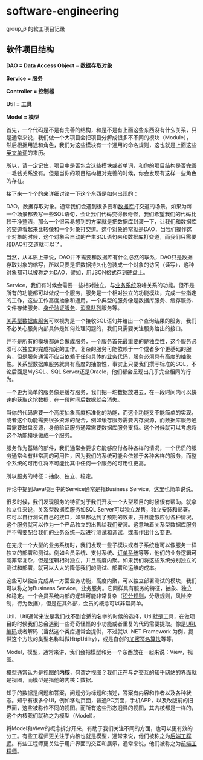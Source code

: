 # software-engineering

group_6 的软工项目记录

## 软件项目结构



**DAO = Data Access Object = 数据存取对象**

**Service = 服务**

**Controller = 控制器**

**Util = 工具**

**Model = 模型**



首先，一个代码是不是有完善的结构，和是不是有上面这些东西没有什么关系，只是通常来说，我们做一个大项目会把项目分解成很多不不同的模块（Module），然后根据用途和角色，我们对这些模块有一个通用的命名规则，这也就是上面这些[英文单词](https://www.zhihu.com/search?q=英文单词&search_source=Entity&hybrid_search_source=Entity&hybrid_search_extra={"sourceType"%3A"answer"%2C"sourceId"%3A157049250})的来历。



所以，请一定记住，项目中是否包含这些模块或者单词，和你的项目结构是否完善一毛钱关系没有。但是当你的项目结构相对完善的时候，你会发现有这样一些角色的存在。



接下来一个个的来详细讨论一下这个东西是如何出现的：

DAO，数据存取对象。通常我们会遇到很多要和[数据库](https://www.zhihu.com/search?q=数据库&search_source=Entity&hybrid_search_source=Entity&hybrid_search_extra={"sourceType"%3A"answer"%2C"sourceId"%3A157049250})打交道的场景，如果为每一个场景都去写一些SQL语句，会让我们代码变得很奇怪，我们希望我们的代码比较干净整洁，那么一个很容易想到的方案就是把数据库封装一下，让我们和数据库的交道看起来比较像和一个对象打交道。这个对象通常就是DAO，当我们操作这个对象的时候，这个对象会自动的产生SQL语句来和数据库打交道，而我们只需要和DAO打交道就可以了。

当然，从本质上来说，DAO并不需要和数据库有什么必然的联系，DAO只是数据存取对象的缩写，所以只要是把数据持久化包装成一个对象的访问（读写），这种对象都可以被称之为DAO，譬如，用JSON格式存到硬盘上。



Service，我们有时候会需要一些相对独立，与[业务系统](https://www.zhihu.com/search?q=业务系统&search_source=Entity&hybrid_search_source=Entity&hybrid_search_extra={"sourceType"%3A"answer"%2C"sourceId"%3A157049250})没啥关系的功能。但不是所有的功能都可以做成一个服务，服务是一个相对独立的功能模块，完成一些指定的工作，这些工作高度抽象和通用。一个典型的服务像是数据库服务、缓存服务、文件存储服务、[身份验证服务](https://www.zhihu.com/search?q=身份验证服务&search_source=Entity&hybrid_search_source=Entity&hybrid_search_extra={"sourceType"%3A"answer"%2C"sourceId"%3A157049250})、[消息队列](https://www.zhihu.com/search?q=消息队列&search_source=Entity&hybrid_search_source=Entity&hybrid_search_extra={"sourceType"%3A"answer"%2C"sourceId"%3A157049250})服务等。

[关系型数据库服务](https://www.zhihu.com/search?q=关系型数据库服务&search_source=Entity&hybrid_search_source=Entity&hybrid_search_extra={"sourceType"%3A"answer"%2C"sourceId"%3A157049250})可以视为是一个接收SQL语句并给出一个查询结果的服务，我们不必关心服务内部具体是如何处理问题的，我们只需要关注服务给出的接口。

并不是所有的模块都适合做成服务，一个服务首先最重要的是独立性，这个服务必须可以独立的完成指定的工作。复杂的服务可能依赖于一个或者多个更基础的服务，但是服务通常不应当依赖于任何具体的[业务代码](https://www.zhihu.com/search?q=业务代码&search_source=Entity&hybrid_search_source=Entity&hybrid_search_extra={"sourceType"%3A"answer"%2C"sourceId"%3A157049250})，服务必须具有高度的抽象性。关系型数据库服务就具有高度的抽象性，事实上只要我们撰写标准的SQL，不论后面是MySQL、SQL Server还是Oracle，他们都会呈现出几乎完全相同的行为。

一个更为简单的服务像是缓存服务，我们把一坨数据放进去，在一段时间内可以快速的获取这坨数据，在一段时间后数据就会消失。

当你的代码需要一个高度抽象高度标准化的功能，而这个功能又不能简单的实现，或者这个功能需要很多资源的配合，例如缓存服务需要内存资源，而数据库服务通常需要磁盘资源，身份验证服务通常需要数据库服务支持。这个时候就可以考虑将这个功能模块做成一个服务。

服务作为基础的部件，我们通常会要求它能够应付各种各样的情况，一个优质的服务通常会有非常高的可用性，因为我们的系统可能会依赖于各种各样的服务，而整个系统的可用性将不可能比其中任何一个服务的可用性更高。

所以服务的特征：抽象、独立、稳定。



评论中提到Java项目中的Service通常是指Business Service，这里也简单说说。

很多时候，我们发现服务的特征对于我们开发一个大型项目的时候很有帮助。就拿独立性来说，关系型数据库服务如SQL Server可以独立发售，独立安装和部署。它可以自行测试自己的接口，如果都达到了预期的效果，并且能够应付各种情况，这个服务就可以作为一个产品独立的出售给我们安装。这意味着关系型数据库服务并不需要配合我们的业务系统一起进行测试和调试，或者作出什么变更。

在完成一个大型的业务系统时，我们发现一些子模块或者子系统也可以像服务一样独立的部署和测试。例如会员系统、支付系统、[订单系统](https://www.zhihu.com/search?q=订单系统&search_source=Entity&hybrid_search_source=Entity&hybrid_search_extra={"sourceType"%3A"answer"%2C"sourceId"%3A157049250})等等，他们的业务逻辑可能非常复杂，但是逻辑相对独立，并且高度内聚。如果我们将这些系统分别独立的测试和部署，就可以大大的降低我们的测试、部署和运维的成本。

这些可以独自完成某一方面业务功能，高度内聚，可以独立部署测试的模块，我们可以称之为Business Service，业务服务。它同样具有服务的特征，抽象、独立和稳定。一个会员系统内部的逻辑可能非常复杂（[积分规则](https://www.zhihu.com/search?q=积分规则&search_source=Entity&hybrid_search_source=Entity&hybrid_search_extra={"sourceType"%3A"answer"%2C"sourceId"%3A157049250})，分级规则，风险控制，行为数据），但是在其外部，会员的概念可以非常简单。





Util，Util通常来说是我们找不到合适的名字的时候的选择，Util就是工具，在做项目的时候我们总会遇到一些奇奇怪怪的小功能或者重复的代码需要提取。像是[URL编码](https://www.zhihu.com/search?q=URL编码&search_source=Entity&hybrid_search_source=Entity&hybrid_search_extra={"sourceType"%3A"answer"%2C"sourceId"%3A157049250})或者解码（当然这个类库通常会提供，不过就以 .NET Framework 为例，提供这个方法的类型名称叫做HttpUtility），或是自创的[加密签名算法](https://www.zhihu.com/search?q=加密签名算法&search_source=Entity&hybrid_search_source=Entity&hybrid_search_extra={"sourceType"%3A"answer"%2C"sourceId"%3A157049250})等等。





Model，模型，通常来讲，我们会把模型和另一个东西放在一起来说：View，视图。

模型通常认为是视图的**内核**，何谓之视图？我们正在与之交互的知乎网站的界面就是视图，而模型是指他的内核：数据。

知乎的数据是问题和答案，问题分为标题和描述，答案有内容和作者以及各种状态。知乎有很多个UI，例如移动页面，普通PC页面，手机APP，以及改版前的旧界面，这些被称作不同的视图。而所有这些形态迥异的视图，其内核都是一样的，这个内核我们就称之为模型（Model）。

将Model和View的概念拆分开来，有助于我们关注不同的方面，也可以更有效的分工。有些工程师更关注于内核也就是模型，通常来说，他们被称之为[后端工程师](https://www.zhihu.com/search?q=后端工程师&search_source=Entity&hybrid_search_source=Entity&hybrid_search_extra={"sourceType"%3A"answer"%2C"sourceId"%3A157049250})。有些工程师更关注于用户界面的交互和展示，通常来说，他们被称之为[前端工程师](https://www.zhihu.com/search?q=前端工程师&search_source=Entity&hybrid_search_source=Entity&hybrid_search_extra={"sourceType"%3A"answer"%2C"sourceId"%3A157049250})。

